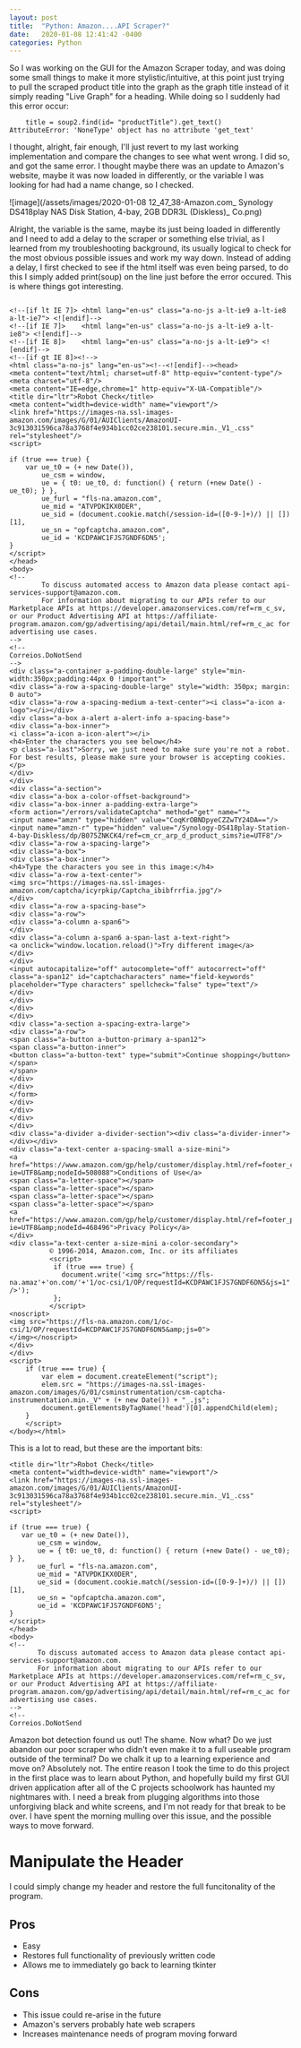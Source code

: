 ```yaml
---
layout: post
title:  "Python: Amazon....API Scraper?"
date:   2020-01-08 12:41:42 -0400
categories: Python
---
```


So I was working on the GUI for the Amazon Scraper today, and was doing some small things to make it more stylistic/intuitive, at this point just trying to pull the scraped product title into the graph as the graph title instead of it simply reading "Live Graph" for a heading. While doing so I suddenly had this error occur:

```
    title = soup2.find(id= "productTitle").get_text()
AttributeError: 'NoneType' object has no attribute 'get_text'
```

I thought, alright, fair enough, I'll just revert to my last working implementation and compare the changes to see what went wrong. I did so, and got the same error. I thought maybe there was an update to Amazon's website, maybe it was now loaded in differently, or the variable I was looking for had had a name change, so I checked.

![image](/assets/images/2020-01-08 12_47_38-Amazon.com_ Synology DS418play NAS Disk Station, 4-bay, 2GB DDR3L (Diskless)_ Co.png)

Alright, the variable is the same, maybe its just being loaded in differently and I need to add a delay to the scraper or something else trivial, as I learned from my troubleshooting background, its usually logical to check for the most obvious possible issues and work my way down. Instead of adding a delay, I first checked to see if the html itself was even being parsed, to do this I simply added print(soup) on the line just before the error occured. This is where things got interesting.

```

<!--[if lt IE 7]> <html lang="en-us" class="a-no-js a-lt-ie9 a-lt-ie8 a-lt-ie7"> <![endif]-->
<!--[if IE 7]>    <html lang="en-us" class="a-no-js a-lt-ie9 a-lt-ie8"> <![endif]-->
<!--[if IE 8]>    <html lang="en-us" class="a-no-js a-lt-ie9"> <![endif]-->
<!--[if gt IE 8]><!-->
<html class="a-no-js" lang="en-us"><!--<![endif]--><head>
<meta content="text/html; charset=utf-8" http-equiv="content-type"/>
<meta charset="utf-8"/>
<meta content="IE=edge,chrome=1" http-equiv="X-UA-Compatible"/>
<title dir="ltr">Robot Check</title>
<meta content="width=device-width" name="viewport"/>
<link href="https://images-na.ssl-images-amazon.com/images/G/01/AUIClients/AmazonUI-3c913031596ca78a3768f4e934b1cc02ce238101.secure.min._V1_.css" rel="stylesheet"/>
<script>

if (true === true) {
    var ue_t0 = (+ new Date()),
        ue_csm = window,
        ue = { t0: ue_t0, d: function() { return (+new Date() - ue_t0); } },
        ue_furl = "fls-na.amazon.com",
        ue_mid = "ATVPDKIKX0DER",
        ue_sid = (document.cookie.match(/session-id=([0-9-]+)/) || [])[1],
        ue_sn = "opfcaptcha.amazon.com",
        ue_id = 'KCDPAWC1FJS7GNDF6DN5';
}
</script>
</head>
<body>
<!--
        To discuss automated access to Amazon data please contact api-services-support@amazon.com.
        For information about migrating to our APIs refer to our Marketplace APIs at https://developer.amazonservices.com/ref=rm_c_sv, or our Product Advertising API at https://affiliate-program.amazon.com/gp/advertising/api/detail/main.html/ref=rm_c_ac for advertising use cases.
-->
<!--
Correios.DoNotSend
-->
<div class="a-container a-padding-double-large" style="min-width:350px;padding:44px 0 !important">
<div class="a-row a-spacing-double-large" style="width: 350px; margin: 0 auto">
<div class="a-row a-spacing-medium a-text-center"><i class="a-icon a-logo"></i></div>
<div class="a-box a-alert a-alert-info a-spacing-base">
<div class="a-box-inner">
<i class="a-icon a-icon-alert"></i>
<h4>Enter the characters you see below</h4>
<p class="a-last">Sorry, we just need to make sure you're not a robot. For best results, please make sure your browser is accepting cookies.</p>
</div>
</div>
<div class="a-section">
<div class="a-box a-color-offset-background">
<div class="a-box-inner a-padding-extra-large">
<form action="/errors/validateCaptcha" method="get" name="">
<input name="amzn" type="hidden" value="CoqKrOBNDpyeCZZwTY24DA=="/><input name="amzn-r" type="hidden" value="/Synology-DS418play-Station-4-bay-Diskless/dp/B075ZNKCK4/ref=cm_cr_arp_d_product_sims?ie=UTF8"/>
<div class="a-row a-spacing-large">
<div class="a-box">
<div class="a-box-inner">
<h4>Type the characters you see in this image:</h4>
<div class="a-row a-text-center">
<img src="https://images-na.ssl-images-amazon.com/captcha/icyrpkip/Captcha_ibibfrrfia.jpg"/>
</div>
<div class="a-row a-spacing-base">
<div class="a-row">
<div class="a-column a-span6">
</div>
<div class="a-column a-span6 a-span-last a-text-right">
<a onclick="window.location.reload()">Try different image</a>
</div>
</div>
<input autocapitalize="off" autocomplete="off" autocorrect="off" class="a-span12" id="captchacharacters" name="field-keywords" placeholder="Type characters" spellcheck="false" type="text"/>
</div>
</div>
</div>
</div>
<div class="a-section a-spacing-extra-large">
<div class="a-row">
<span class="a-button a-button-primary a-span12">
<span class="a-button-inner">
<button class="a-button-text" type="submit">Continue shopping</button>
</span>
</span>
</div>
</div>
</form>
</div>
</div>
</div>
</div>
<div class="a-divider a-divider-section"><div class="a-divider-inner"></div></div>
<div class="a-text-center a-spacing-small a-size-mini">
<a href="https://www.amazon.com/gp/help/customer/display.html/ref=footer_cou?ie=UTF8&amp;nodeId=508088">Conditions of Use</a>
<span class="a-letter-space"></span>
<span class="a-letter-space"></span>
<span class="a-letter-space"></span>
<span class="a-letter-space"></span>
<a href="https://www.amazon.com/gp/help/customer/display.html/ref=footer_privacy?ie=UTF8&amp;nodeId=468496">Privacy Policy</a>
</div>
<div class="a-text-center a-size-mini a-color-secondary">
          © 1996-2014, Amazon.com, Inc. or its affiliates
          <script>
           if (true === true) {
             document.write('<img src="https://fls-na.amaz'+'on.com/'+'1/oc-csi/1/OP/requestId=KCDPAWC1FJS7GNDF6DN5&js=1" />');
           };
          </script>
<noscript>
<img src="https://fls-na.amazon.com/1/oc-csi/1/OP/requestId=KCDPAWC1FJS7GNDF6DN5&amp;js=0">
</img></noscript>
</div>
</div>
<script>
    if (true === true) {
        var elem = document.createElement("script");
        elem.src = "https://images-na.ssl-images-amazon.com/images/G/01/csminstrumentation/csm-captcha-instrumentation.min._V" + (+ new Date()) + "_.js";
        document.getElementsByTagName('head')[0].appendChild(elem);
    }
    </script>
</body></html>
```
 This is a lot to read, but these are the important bits: 

 ```
 <title dir="ltr">Robot Check</title>
<meta content="width=device-width" name="viewport"/>
<link href="https://images-na.ssl-images-amazon.com/images/G/01/AUIClients/AmazonUI-3c913031596ca78a3768f4e934b1cc02ce238101.secure.min._V1_.css" rel="stylesheet"/>
<script>

if (true === true) {
    var ue_t0 = (+ new Date()),
        ue_csm = window,
        ue = { t0: ue_t0, d: function() { return (+new Date() - ue_t0); } },
        ue_furl = "fls-na.amazon.com",
        ue_mid = "ATVPDKIKX0DER",
        ue_sid = (document.cookie.match(/session-id=([0-9-]+)/) || [])[1],
        ue_sn = "opfcaptcha.amazon.com",
        ue_id = 'KCDPAWC1FJS7GNDF6DN5';
}
</script>
</head>
<body>
<!--
        To discuss automated access to Amazon data please contact api-services-support@amazon.com.
        For information about migrating to our APIs refer to our Marketplace APIs at https://developer.amazonservices.com/ref=rm_c_sv, or our Product Advertising API at https://affiliate-program.amazon.com/gp/advertising/api/detail/main.html/ref=rm_c_ac for advertising use cases.
-->
<!--
Correios.DoNotSend
```

Amazon bot detection found us out! The shame. Now what? Do we just abandon our poor scraper who didn't even make it to a full useable program outside of the terminal? Do we chalk it up to a learning experience and move on? Absolutely not. The entire reason I took the time to do this project in the first place was to learn about Python, and hopefully build my first GUI driven application after all of the C projects schoolwork has haunted my nightmares with. I need a break from plugging algorithms into those unforgiving black and white screens, and I'm not ready for that break to be over. I have spent the morning mulling over this issue, and the possible ways to move forward.

# Manipulate the Header

I could simply change my header and restore the full funcitonality of the program.

## Pros
+ Easy
+ Restores full functionality of previously written code
+ Allows me to immediately go back to learning tkinter

 
## Cons
+ This issue could re-arise in the future
+ Amazon's servers probably hate web scrapers 
+ Increases maintenance needs of program moving forward



